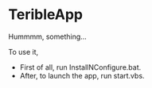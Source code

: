 # TeribleApp
Hummmm, something...


To use it,
* First of all, run InstallNConfigure.bat.
* After, to launch the app, run start.vbs.
